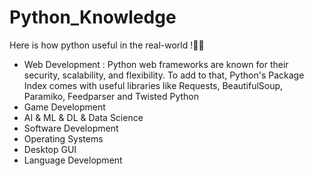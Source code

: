 # Python_Knowledge

Here is how python useful in the real-world !👨‍⚖️⁣⁣⁣⁣⁣⁣⁣⁣
- Web Development : Python web frameworks are known for their security, scalability, and flexibility. To add to that, Python's Package Index comes with useful libraries like Requests, BeautifulSoup, Paramiko, Feedparser and Twisted Python
- Game Development
- AI & ML & DL & Data Science
- Software Development
- Operating Systems
- Desktop GUI
- Language Development
